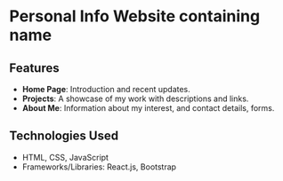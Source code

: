 # Personal Info Website containing name
## Features
- **Home Page**: Introduction and recent updates.
- **Projects**: A showcase of my work with descriptions and links.
- **About Me**: Information about my interest, and contact details, forms.
 ## Technologies Used
- HTML, CSS, JavaScript
- Frameworks/Libraries: React.js, Bootstrap


